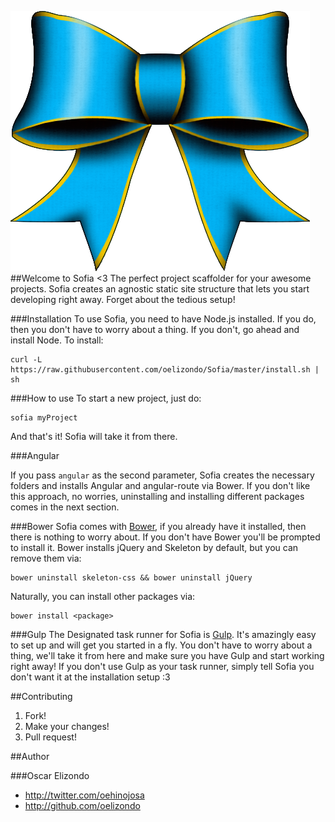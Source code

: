 ![Sofia](https://raw.githubusercontent.com/oelizondo/Sofia/master/Logo.png)
##Welcome to Sofia <3
The perfect project scaffolder for your awesome projects. Sofia creates an agnostic static site structure that lets you start developing right away. Forget about the tedious setup!

###Installation
To use Sofia, you need to have Node.js installed. If you do, then you don't have to worry about a thing. If you don't, go ahead and install Node.
To install:
```console
curl -L https://raw.githubusercontent.com/oelizondo/Sofia/master/install.sh | sh
```

###How to use
To start a new project, just do:
```console
sofia myProject
```
And that's it! Sofia will take it from there.

###Angular

If you pass ```angular``` as the second parameter, Sofia creates the necessary folders and installs Angular and angular-route via Bower. If you don't like this approach, no worries, uninstalling and installing different packages comes in the next section.

###Bower
Sofia comes with [Bower](http://bower.io/), if you already have it installed, then there is nothing to worry about. If you don't have Bower you'll be prompted to install it. Bower installs jQuery and Skeleton by default, but you can remove them via:

```console
bower uninstall skeleton-css && bower uninstall jQuery
```
Naturally, you can install other packages via:
```console
bower install <package>
```

###Gulp
The Designated task runner for Sofia is [Gulp](http://gulpjs.com/). It's amazingly easy to set up and will get you started in a fly. You don't have to worry about a thing, we'll take it from here and make sure you have Gulp and start working right away!
If you don't use Gulp as your task runner, simply tell Sofia you don't want it at the installation setup :3

##Contributing
1. Fork!
2. Make your changes!
3. Pull request!

##Author

###Oscar Elizondo
* http://twitter.com/oehinojosa
* http://github.com/oelizondo
